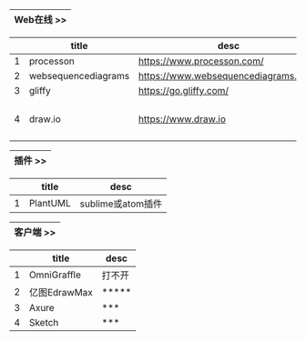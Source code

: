| Web在线 >> |
| --- |

|  | title | desc |  |  |
| --- | --- | --- | --- | --- |
| 1 | processon | https://www.processon.com/ |  | **** |
| 2 | websequencediagrams | https://www.websequencediagrams.com/ |  |  |
| 3 | gliffy | https://go.gliffy.com/ |  |  |
| 4 | draw.io | https://www.draw.io | 可以存到github | ***** |


| 插件 >> |
| --- |

|  | title | desc |
| --- | --- | --- |
| 1 | PlantUML | sublime或atom插件 |


| 客户端 >> |
| --- |


|  | title | desc |
| --- | --- | --- |
| 1 | OmniGraffle | 打不开 |
| 2 | 亿图EdrawMax | ***** |
| 3 | Axure | *** |
| 4 | Sketch | *** |
